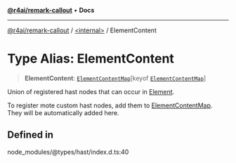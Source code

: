 [**@r4ai/remark-callout**](../../README.md) • **Docs**

***

[@r4ai/remark-callout](../../globals.md) / [\<internal\>](../README.md) / ElementContent

# Type Alias: ElementContent

> **ElementContent**: [`ElementContentMap`](../interfaces/ElementContentMap.md)\[keyof [`ElementContentMap`](../interfaces/ElementContentMap.md)\]

Union of registered hast nodes that can occur in [Element](../interfaces/Element.md).

To register mote custom hast nodes, add them to [ElementContentMap](../interfaces/ElementContentMap.md).
They will be automatically added here.

## Defined in

node\_modules/@types/hast/index.d.ts:40
